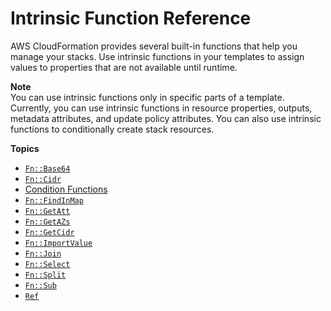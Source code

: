 # Intrinsic Function Reference<a name="intrinsic-function-reference"></a>

AWS CloudFormation provides several built\-in functions that help you manage your stacks\. Use intrinsic functions in your templates to assign values to properties that are not available until runtime\.

**Note**  
You can use intrinsic functions only in specific parts of a template\. Currently, you can use intrinsic functions in resource properties, outputs, metadata attributes, and update policy attributes\. You can also use intrinsic functions to conditionally create stack resources\.

**Topics**
+ [`Fn::Base64`](intrinsic-function-reference-base64.md)
+ [`Fn::Cidr`](intrinsic-function-reference-cidr.md)
+ [Condition Functions](intrinsic-function-reference-conditions.md)
+ [`Fn::FindInMap`](intrinsic-function-reference-findinmap.md)
+ [`Fn::GetAtt`](intrinsic-function-reference-getatt.md)
+ [`Fn::GetAZs`](intrinsic-function-reference-getavailabilityzones.md)
+ [`Fn::GetCidr`](intrinsic-function-reference-getcidr.md)
+ [`Fn::ImportValue`](intrinsic-function-reference-importvalue.md)
+ [`Fn::Join`](intrinsic-function-reference-join.md)
+ [`Fn::Select`](intrinsic-function-reference-select.md)
+ [`Fn::Split`](intrinsic-function-reference-split.md)
+ [`Fn::Sub`](intrinsic-function-reference-sub.md)
+ [`Ref`](intrinsic-function-reference-ref.md)
